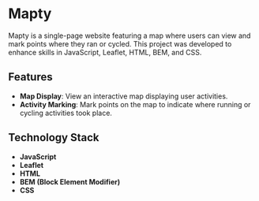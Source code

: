 # Mapty

Mapty is a single-page website featuring a map where users can view and mark points where they ran or cycled. This project was developed to enhance skills in JavaScript, Leaflet, HTML, BEM, and CSS.

## Features

- **Map Display**: View an interactive map displaying user activities.
- **Activity Marking**: Mark points on the map to indicate where running or cycling activities took place.

## Technology Stack

- **JavaScript**
- **Leaflet**
- **HTML**
- **BEM (Block Element Modifier)**
- **CSS**
